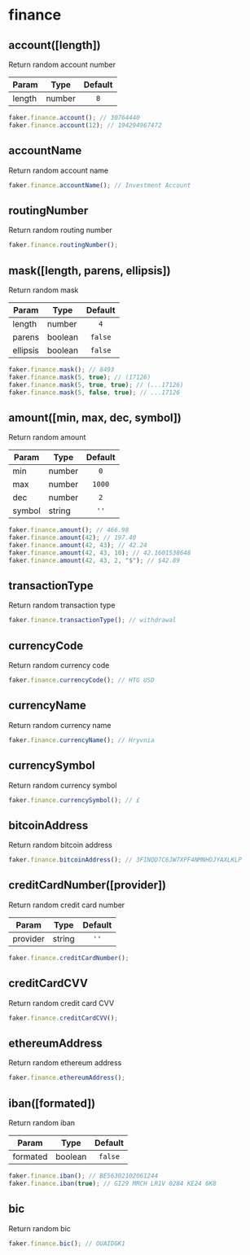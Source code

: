 # finance

## account([length])

Return random account number

| Param  | Type   | Default |
| ------ | ------ | :-----: |
| length | number |   `8`   |

```js
faker.finance.account(); // 30764440
faker.finance.account(12); // 194294967472
```

## accountName

Return random account name

```js
faker.finance.accountName(); // Investment Account
```

## routingNumber <Badge text="5.0.0+" type="tip" vertical="middle"/>

Return random routing number

```js
faker.finance.routingNumber();
```

## mask([length, parens, ellipsis])

Return random mask

| Param    | Type    | Default |
| -------- | ------- | :-----: |
| length   | number  |   `4`   |
| parens   | boolean | `false` |
| ellipsis | boolean | `false` |

```js
faker.finance.mask(); // 8493
faker.finance.mask(5, true); // (17126)
faker.finance.mask(5, true, true); // (...17126)
faker.finance.mask(5, false, true); // ...17126
```

## amount([min, max, dec, symbol])

Return random amount

| Param  | Type   | Default |
| ------ | ------ | :-----: |
| min    | number |   `0`   |
| max    | number | `1000`  |
| dec    | number |   `2`   |
| symbol | string |  `''`   |

```js
faker.finance.amount(); // 466.98
faker.finance.amount(42); // 197.40
faker.finance.amount(42, 43); // 42.24
faker.finance.amount(42, 43, 10); // 42.1601538648
faker.finance.amount(42, 43, 2, "$"); // $42.89
```

## transactionType

Return random transaction type

```js
faker.finance.transactionType(); // withdrawal
```

## currencyCode

Return random currency code

```js
faker.finance.currencyCode(); // HTG USD
```

## currencyName

Return random currency name

```js
faker.finance.currencyName(); // Hryvnia
```

## currencySymbol

Return random currency symbol

```js
faker.finance.currencySymbol(); // £
```

## bitcoinAddress

Return random bitcoin address

```js
faker.finance.bitcoinAddress(); // 3FINQD7C6JW7XPF4NMNHOJYAXLKLP
```

## creditCardNumber([provider]) <Badge text="5.0.0+" type="tip" vertical="middle"/>

Return random credit card number

| Param    | Type   | Default |
| -------- | ------ | :-----: |
| provider | string |  `''`   |

```js
faker.finance.creditCardNumber();
```

## creditCardCVV <Badge text="5.0.0+" type="tip" vertical="middle"/>

Return random credit card CVV

```js
faker.finance.creditCardCVV();
```

## ethereumAddress <Badge text="5.0.0+" type="tip" vertical="middle"/>

Return random ethereum address

```js
faker.finance.ethereumAddress();
```

## iban([formated])

Return random iban

| Param    | Type    | Default |
| -------- | ------- | :-----: |
| formated | boolean | `false` |

```js
faker.finance.iban(); // BE56302102061244
faker.finance.iban(true); // GI29 MRCH LR1V 0284 KE24 6K8
```

## bic

Return random bic

```js
faker.finance.bic(); // OUAIDGK1
```
